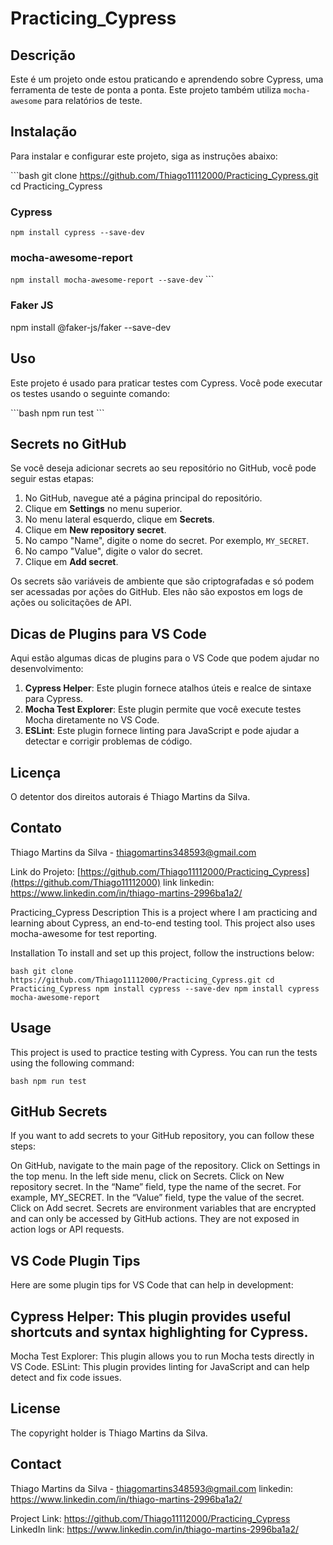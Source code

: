 # Practicing_Cypress

## Descrição

Este é um projeto onde estou praticando e aprendendo sobre Cypress, uma ferramenta de teste de ponta a ponta. Este projeto também utiliza `mocha-awesome` para relatórios de teste.

## Instalação

Para instalar e configurar este projeto, siga as instruções abaixo:

\```bash
git clone https://github.com/Thiago11112000/Practicing_Cypress.git
cd Practicing_Cypress
### Cypress
```npm install cypress --save-dev```

### mocha-awesome-report
```npm install mocha-awesome-report --save-dev```
\```
### Faker JS
npm install @faker-js/faker --save-dev

## Uso

Este projeto é usado para praticar testes com Cypress. Você pode executar os testes usando o seguinte comando:

\```bash
npm run test
\```

## Secrets no GitHub

Se você deseja adicionar secrets ao seu repositório no GitHub, você pode seguir estas etapas:

1. No GitHub, navegue até a página principal do repositório.
2. Clique em **Settings** no menu superior.
3. No menu lateral esquerdo, clique em **Secrets**.
4. Clique em **New repository secret**.
5. No campo "Name", digite o nome do secret. Por exemplo, `MY_SECRET`.
6. No campo "Value", digite o valor do secret.
7. Clique em **Add secret**.

Os secrets são variáveis de ambiente que são criptografadas e só podem ser acessadas por ações do GitHub. Eles não são expostos em logs de ações ou solicitações de API.

## Dicas de Plugins para VS Code

Aqui estão algumas dicas de plugins para o VS Code que podem ajudar no desenvolvimento:

1. **Cypress Helper**: Este plugin fornece atalhos úteis e realce de sintaxe para Cypress.
2. **Mocha Test Explorer**: Este plugin permite que você execute testes Mocha diretamente no VS Code.
3. **ESLint**: Este plugin fornece linting para JavaScript e pode ajudar a detectar e corrigir problemas de código.

## Licença

O detentor dos direitos autorais é Thiago Martins da Silva.

## Contato

Thiago Martins da Silva - thiagomartins348593@gmail.com

Link do Projeto: [https://github.com/Thiago11112000/Practicing_Cypress](https://github.com/Thiago11112000)
link linkedin:  https://www.linkedin.com/in/thiago-martins-2996ba1a2/


Practicing_Cypress
Description
This is a project where I am practicing and learning about Cypress, an end-to-end testing tool. This project also uses mocha-awesome for test reporting.

Installation
To install and set up this project, follow the instructions below:

```bash git clone https://github.com/Thiago11112000/Practicing_Cypress.git cd Practicing_Cypress npm install cypress --save-dev npm install cypress mocha-awesome-report ```

## Usage
This project is used to practice testing with Cypress. You can run the tests using the following command:

```bash npm run test ```

## GitHub Secrets
If you want to add secrets to your GitHub repository, you can follow these steps:

On GitHub, navigate to the main page of the repository.
Click on Settings in the top menu.
In the left side menu, click on Secrets.
Click on New repository secret.
In the “Name” field, type the name of the secret. For example, MY_SECRET.
In the “Value” field, type the value of the secret.
Click on Add secret.
Secrets are environment variables that are encrypted and can only be accessed by GitHub actions. They are not exposed in action logs or API requests.

## VS Code Plugin Tips
Here are some plugin tips for VS Code that can help in development:

## Cypress Helper: This plugin provides useful shortcuts and syntax highlighting for Cypress.
Mocha Test Explorer: This plugin allows you to run Mocha tests directly in VS Code.
ESLint: This plugin provides linting for JavaScript and can help detect and fix code issues.
## License
The copyright holder is Thiago Martins da Silva.

## Contact
Thiago Martins da Silva - thiagomartins348593@gmail.com
linkedin: https://www.linkedin.com/in/thiago-martins-2996ba1a2/

Project Link: https://github.com/Thiago11112000/Practicing_Cypress LinkedIn link: https://www.linkedin.com/in/thiago-martins-2996ba1a2/









